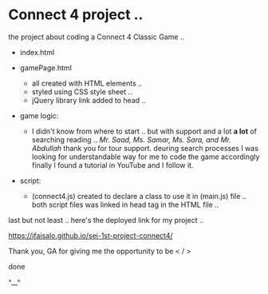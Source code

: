 # Connect 4 project ..

the project about coding a Connect 4 Classic Game ..

- index.html
- gamePage.html
  * all created with HTML elements ..
  * styled using CSS style sheet ..
  * jQuery library link added to head ..


- game logic:
  * I didn't know from where to start ..
  but with support and a lot **a lot** of searching reading ..
  _Mr. Saad, Ms. Samar, Ms. Sara, and Mr. Abdullah_
  thank you for tour support.
  deuring search processes I was looking for understandable way for me to
code the game accordingly finally I found a tutorial in YouTube and I follow it.

- script:
  * (connect4.js) created to declare a class to use it in (main.js) file ..
  both script files was linked in head tag in the HTML file ..

last but not least ..
here's the deployed link for my project ..

https://ifaisalo.github.io/sei-1st-project-connect4/

Thank you, GA for giving me the opportunity to be < / >

done

^__^